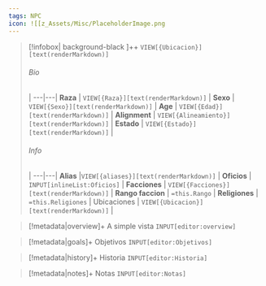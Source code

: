 ```yaml
---
tags: NPC
icon: ![[z_Assets/Misc/PlaceholderImage.png
---
```


> [!infobox| background-black ]++
> `VIEW[{Ubicacion}][text(renderMarkdown)]`
> ###### Bio
>  |
> ---|---|
> **Raza** | `VIEW[{Raza}][text(renderMarkdown)]` |
> **Sexo** | `VIEW[{Sexo}][text(renderMarkdown)]` |
> **Age** | `VIEW[{Edad}][text(renderMarkdown)]` |
> **Alignment** | `VIEW[{Alineamiento}][text(renderMarkdown)]` |
> **Estado** | `VIEW[{Estado}][text(renderMarkdown)]` |
> ###### Info
>  |
> ---|---|
> **Alias** |`VIEW[{aliases}][text(renderMarkdown)]` |
> **Oficios** | `INPUT[inlineList:Oficios]` |
> **Facciones** | `VIEW[{Facciones}][text(renderMarkdown)]` |
> **Rango faccion** |  `=this.Rango` |
> **Religiones** | `=this.Religiones` |
> Ubicaciones | `VIEW[{Ubicacion}][text(renderMarkdown)]` |

> [!metadata|overview]+ A simple vista 
`INPUT[editor:overview]`

> [!metadata|goals]+ Objetivos
> `INPUT[editor:Objetivos]`

> [!metadata|history]+ Historia
> `INPUT[editor:Historia]`

> [!metadata|notes]+ Notas
> `INPUT[editor:Notas]`
